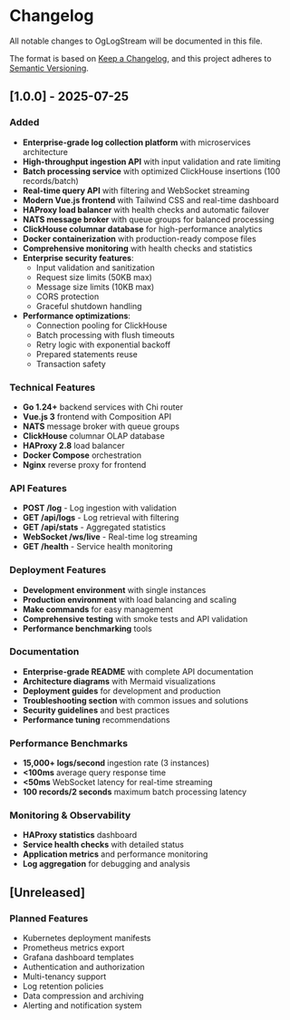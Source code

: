 # Changelog

All notable changes to OgLogStream will be documented in this file.

The format is based on [Keep a Changelog](https://keepachangelog.com/en/1.0.0/),
and this project adheres to [Semantic Versioning](https://semver.org/spec/v2.0.0.html).

## [1.0.0] - 2025-07-25

### Added
- **Enterprise-grade log collection platform** with microservices architecture
- **High-throughput ingestion API** with input validation and rate limiting
- **Batch processing service** with optimized ClickHouse insertions (100 records/batch)
- **Real-time query API** with filtering and WebSocket streaming
- **Modern Vue.js frontend** with Tailwind CSS and real-time dashboard
- **HAProxy load balancer** with health checks and automatic failover
- **NATS message broker** with queue groups for balanced processing
- **ClickHouse columnar database** for high-performance analytics
- **Docker containerization** with production-ready compose files
- **Comprehensive monitoring** with health checks and statistics
- **Enterprise security features**:
  - Input validation and sanitization
  - Request size limits (50KB max)
  - Message size limits (10KB max)
  - CORS protection
  - Graceful shutdown handling
- **Performance optimizations**:
  - Connection pooling for ClickHouse
  - Batch processing with flush timeouts
  - Retry logic with exponential backoff
  - Prepared statements reuse
  - Transaction safety

### Technical Features
- **Go 1.24+** backend services with Chi router
- **Vue.js 3** frontend with Composition API
- **NATS** message broker with queue groups
- **ClickHouse** columnar OLAP database
- **HAProxy 2.8** load balancer
- **Docker Compose** orchestration
- **Nginx** reverse proxy for frontend

### API Features
- **POST /log** - Log ingestion with validation
- **GET /api/logs** - Log retrieval with filtering
- **GET /api/stats** - Aggregated statistics
- **WebSocket /ws/live** - Real-time log streaming
- **GET /health** - Service health monitoring

### Deployment Features
- **Development environment** with single instances
- **Production environment** with load balancing and scaling
- **Make commands** for easy management
- **Comprehensive testing** with smoke tests and API validation
- **Performance benchmarking** tools

### Documentation
- **Enterprise-grade README** with complete API documentation
- **Architecture diagrams** with Mermaid visualizations
- **Deployment guides** for development and production
- **Troubleshooting section** with common issues and solutions
- **Security guidelines** and best practices
- **Performance tuning** recommendations

### Performance Benchmarks
- **15,000+ logs/second** ingestion rate (3 instances)
- **<100ms** average query response time
- **<50ms** WebSocket latency for real-time streaming
- **100 records/2 seconds** maximum batch processing latency

### Monitoring & Observability
- **HAProxy statistics** dashboard
- **Service health checks** with detailed status
- **Application metrics** and performance monitoring
- **Log aggregation** for debugging and analysis

## [Unreleased]

### Planned Features
- Kubernetes deployment manifests
- Prometheus metrics export
- Grafana dashboard templates
- Authentication and authorization
- Multi-tenancy support
- Log retention policies
- Data compression and archiving
- Alerting and notification system 